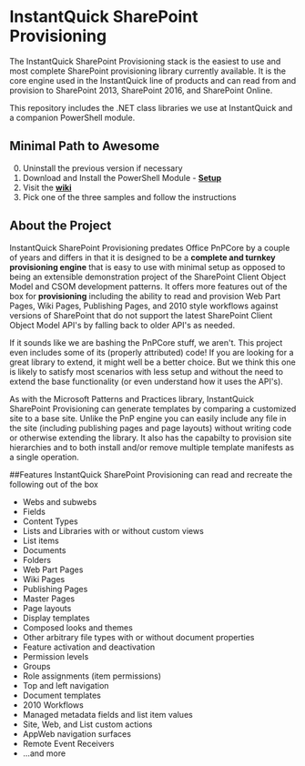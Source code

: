 # InstantQuick SharePoint Provisioning
The InstantQuick SharePoint Provisioning stack is the easiest to use and most complete SharePoint provisioning library currently available. It is the core engine used in the InstantQuick line of products and can read from and provision to SharePoint 2013, SharePoint 2016, and SharePoint Online.

This repository includes the .NET class libraries we use at InstantQuick and a companion PowerShell module.

## Minimal Path to Awesome
0. Uninstall the previous version if necessary
1. Download and Install the PowerShell Module - **[Setup](https://github.com/InstantQuick/InstantQuick-SharePoint-Provisioning/raw/master/Installer/1.0.0.2/IQPowerShellProvisioning.msi)** 
2. Visit the **[wiki](https://github.com/InstantQuick/InstantQuick-SharePoint-Provisioning/wiki)**
3. Pick one of the three samples and follow the instructions
 
## About the Project
InstantQuick SharePoint Provisioning predates Office PnPCore by a couple of years and differs in that it is designed to be a **complete and turnkey provisioning engine** that is easy to use with minimal setup as opposed to being an extensible demonstration project of the SharePoint Client Object Model and CSOM development patterns. It  offers more features out of the box for **provisioning** including the ability to read and provision Web Part Pages, Wiki Pages,  Publishing Pages, and 2010 style workflows against versions of SharePoint that do not support the latest SharePoint Client Object Model API's by falling back to older API's as needed.

If it sounds like we are bashing the PnPCore stuff, we aren't. This project even includes some of its (properly attributed) code! If you are looking for a great library to extend, it might well be a better choice. But we think this one is likely to satisfy most scenarios with less setup and without the need to extend the base functionality (or even understand how it uses the API's).

As with the Microsoft Patterns and Practices library, InstantQuick SharePoint Provisioning can generate templates by comparing a customized site to a base site. Unlike the PnP engine you can easily include any file in the site (including publishing pages and page layouts) without writing code or otherwise extending the library. It also has the capabilty to provision site hierarchies and to both install and/or remove multiple template manifests as a single operation. 
 
##Features
InstantQuick SharePoint Provisioning can read and recreate the following out of the box
+ Webs and subwebs
+ Fields
+ Content Types
+ Lists and Libraries with or without custom views
+ List items
+ Documents
+ Folders
+ Web Part Pages
+ Wiki Pages
+ Publishing Pages
+ Master Pages
+ Page layouts
+ Display templates
+ Composed looks and themes
+ Other arbitrary file types with or without document properties
+ Feature activation and deactivation
+ Permission levels
+ Groups
+ Role assignments (item permissions)
+ Top and left navigation
+ Document templates
+ 2010 Workflows
+ Managed metadata fields and list item values
+ Site, Web, and List custom actions
+ AppWeb navigation surfaces
+ Remote Event Receivers
+ ...and more

